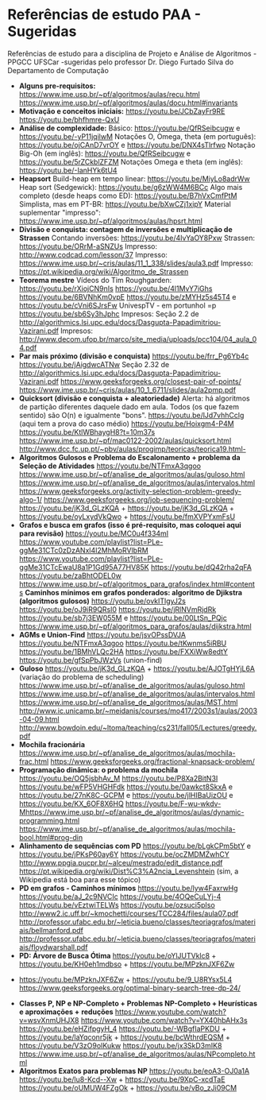 # Referências de estudo PAA - Sugeridas
Referências de estudo para a disciplina de Projeto e Análise de Algoritmos - PPGCC UFSCar -sugeridas pelo professor Dr. Diego Furtado Silva do Departamento de Computação

- **Alguns pre-requisitos:**
https://www.ime.usp.br/~pf/algoritmos/aulas/recu.html
https://www.ime.usp.br/~pf/algoritmos/aulas/docu.html#invariants
- **Motivação e conceitos iniciais:**
https://youtu.be/JCbZayFr9RE
https://youtu.be/bhfhmre-QxU
- **Análise de complexidade:**
Básico: https://youtu.be/QfRSeibcugw e https://youtu.be/-yP11jqilwM
Notações O, Omega, theta (em português): https://youtu.be/ojCAnD7vrOY e
https://youtu.be/DNX4sTlrfwo
Notação Big-Oh (em inglês): https://youtu.be/QfRSeibcugw e https://youtu.be/5rZCkblZFZM
Notações Omega e theta (em inglês): https://youtu.be/-IanHYk6tU4
- **Heapsort**
Build-heap em tempo linear: https://youtu.be/MiyLo8adrWw
Heap sort (Sedgewick): https://youtu.be/g6zWW4M6BCc
Algo mais completo (desde heaps como ED): https://youtu.be/B7hVxCmfPtM
Simplista, mas em PT-BR: https://youtu.be/bXwCZj1xipY
Material suplementar "impresso": https://www.ime.usp.br/~pf/algoritmos/aulas/hpsrt.html
- **Divisão e conquista: contagem de inversões e multiplicação de Strassen**
Contando inversões: https://youtu.be/4IvYaOY8Pxw
Strassen: https://youtu.be/ORrM-aSNZUs
Impresso: http://www.codcad.com/lesson/37
Impresso: https://www.ime.usp.br/~cris/aulas/11_1_338/slides/aula3.pdf
Impresso: https://pt.wikipedia.org/wiki/Algoritmo_de_Strassen
- **Teorema mestre**
Vídeos do Tim Roughgarden: https://youtu.be/rXiojCN9nIs https://youtu.be/4l1MvY7iGhs
https://youtu.be/6BVNhKm0vpE https://youtu.be/zMYHz5s45T4 e https://youtu.be/cVni6SJrsFw
UnivespTV - em portunhol =p https://youtu.be/sb6Sy3hJphc
Impresos: Seção 2.2 de http://algorithmics.lsi.upc.edu/docs/Dasgupta-Papadimitriou-Vazirani.pdf
Impresos: http://www.decom.ufop.br/marco/site_media/uploads/pcc104/04_aula_04.pdf
- **Par mais próximo (divisão e conquista)**
https://youtu.be/frr_Pg6Yb4c
https://youtu.be/jAigdwcATNw
Seção 2.32 de http://algorithmics.lsi.upc.edu/docs/Dasgupta-Papadimitriou-Vazirani.pdf
https://www.geeksforgeeks.org/closest-pair-of-points/
https://www.ime.usp.br/~cris/aulas/10_1_6711/slides/aula2pmp.pdf
- **Quicksort (divisão e conquista + aleatoriedade)**
Alerta: há algoritmos de partição diferentes daquele dado em aula. Todos (os que fazem sentido) são
O(n) e igualmente "bons".
https://youtu.be/lJd7vhhCclg (aqui tem a prova do caso médio)
https://youtu.be/Hoixgm4-P4M
https://youtu.be/KtlWBhaygH8?t=10m37s
https://www.ime.usp.br/~pf/mac0122-2002/aulas/quicksort.html
http://www.dcc.fc.up.pt/~pbv/aulas/progimp/teoricas/teorica19.html- 
- **Algoritmos Gulosos e Problema do Escalonamento + problema da Seleção de Atividades**
https://youtu.be/NTFmxA3qgoo
https://www.ime.usp.br/~pf/analise_de_algoritmos/aulas/guloso.html
https://www.ime.usp.br/~pf/analise_de_algoritmos/aulas/intervalos.html
https://www.geeksforgeeks.org/activity-selection-problem-greedy-algo-1/
https://www.geeksforgeeks.org/job-sequencing-problem/
https://youtu.be/jK3d_GLzKQA + https://youtu.be/jK3d_GLzKQA +
https://youtu.be/oyLxydVkQwo + https://youtu.be/fmXVPYxmFsU
- **Grafos e busca em grafos (isso é pré-requisito, mas coloquei aqui para revisão)**
https://youtu.be/MC0u4f334mI
https://www.youtube.com/playlist?list=PLe-ggMe31CTc0zDzANxl4I2MhMoRVlbRM
https://www.youtube.com/playlist?list=PLe-ggMe31CTcEwaU8a1P1Gd95A77HV85K
https://youtu.be/dQ42rha2qFA
https://youtu.be/zaBhtODEL0w
https://www.ime.usp.br/~pf/algoritmos_para_grafos/index.html#contents
**Caminhos mínimos em grafos ponderados: algoritmo de Djikstra (algoritmos gulosos)**
https://youtu.be/ovkITlgyJ2s
https://youtu.be/oJ9iR9QRsl0
https://youtu.be/jRlNVmRjdRk https://youtu.be/sb7j3EW055M e https://youtu.be/00LtSn_PQjc
https://www.ime.usp.br/~pf/algoritmos_para_grafos/aulas/dijkstra.html
- **AGMs e Union-Find**
https://youtu.be/jsvOPssDVJA
https://youtu.be/NTFmxA3qgoo
https://youtu.be/tKwnms5iRBU
https://youtu.be/1BMhVLQc2HA
https://youtu.be/FXXiWw8edtY
https://youtu.be/gfSpPbJWzVs (union-find)
- **Guloso**
  https://youtu.be/jK3d_GLzKQA + https://youtu.be/AJOTgHYjL6A (variação do problema de
  scheduling)
  https://www.ime.usp.br/~pf/analise_de_algoritmos/aulas/guloso.html
  https://www.ime.usp.br/~pf/analise_de_algoritmos/aulas/intervalos.html
  https://www.ime.usp.br/~pf/analise_de_algoritmos/aulas/MST.html
  http://www.ic.unicamp.br/~meidanis/courses/mo417/2003s1/aulas/2003-04-09.html
  http://www.bowdoin.edu/~ltoma/teaching/cs231/fall05/Lectures/greedy.pdf
- **Mochila fracionária**
https://www.ime.usp.br/~pf/analise_de_algoritmos/aulas/mochila-frac.html
https://www.geeksforgeeks.org/fractional-knapsack-problem/
- **Programação dinâmica: o problema da mochila**
https://youtu.be/OQ5jsbhAv_M
https://youtu.be/P8Xa2BitN3I
https://youtu.be/wFP5VHGHFdk
https://youtu.be/0awkct8SkxA e https://youtu.be/27nK8C-GCPM e https://youtu.be/jlHIBaUizOU e
https://youtu.be/KX_6OF8X6HQ
https://youtu.be/F-wu-wkdv-Mhttps://www.ime.usp.br/~pf/analise_de_algoritmos/aulas/dynamic-programming.html
https://www.ime.usp.br/~pf/analise_de_algoritmos/aulas/mochila-bool.html#prog-din
- **Alinhamento de sequências com PD**
https://youtu.be/bLgkCPm5btY e https://youtu.be/jPKsP60ay6Y
https://youtu.be/ocZMDMZwhCY
http://www.ppgia.pucpr.br/~alceu/mestrado/edit_distance.pdf
https://pt.wikipedia.org/wiki/Dist%C3%A2ncia_Levenshtein (sim, a Wikipedia está boa para esse
tópico)
- **PD em grafos - Caminhos mínimos**
https://youtu.be/lyw4FaxrwHg
https://youtu.be/aJ_2c9NVCIc
https://youtu.be/4OQeCuLYj-4
https://youtu.be/vEztwiTELWs
https://youtu.be/ozsuci5pIso
http://www2.ic.uff.br/~kmochetti/courses/TCC284/files/aula07.pdf
http://professor.ufabc.edu.br/~leticia.bueno/classes/teoriagrafos/materiais/bellmanford.pdf
http://professor.ufabc.edu.br/~leticia.bueno/classes/teoriagrafos/materiais/floydwarshall.pdf
- **PD: Árvore de Busca Ótima**
https://youtu.be/oYlJUTVklc8 + https://youtu.be/KH0eh1mdbso + https://youtu.be/MPzknJXF6Zw
+ https://youtu.be/MPzknJXF6Zw + https://youtu.be/9_U8RYsx5L4
https://www.geeksforgeeks.org/optimal-binary-search-tree-dp-24/
- **Classes P, NP e NP-Completo + Problemas NP-Completo + Heurísticas e aproximações +**
**reduções**
https://www.youtube.com/watch?v=wsvXnmUHJX8
https://www.youtube.com/watch?v=YX40hbAHx3s
https://youtu.be/eHZifpgyH_4
https://youtu.be/-WBgfIaPKDU + https://youtu.be/laYqconr5jk + https://youtu.be/bcWthrdEQSM +
https://youtu.be/V3zO9oIKukw
https://youtu.be/jx3SkD3mIK8
https://www.ime.usp.br/~pf/analise_de_algoritmos/aulas/NPcompleto.html
- **Algoritmos Exatos para problemas NP**
https://youtu.be/eoA3-OJ0a1A
https://youtu.be/lu8-Kcd--Xw + https://youtu.be/9XpC-xcdTaE
https://youtu.be/oUMUW4FZgOk + https://youtu.be/vBo_zJi09CM

